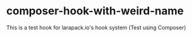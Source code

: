 # composer-hook-with-weird-name
This is a test hook for larapack.io's hook system (Test using Composer)
